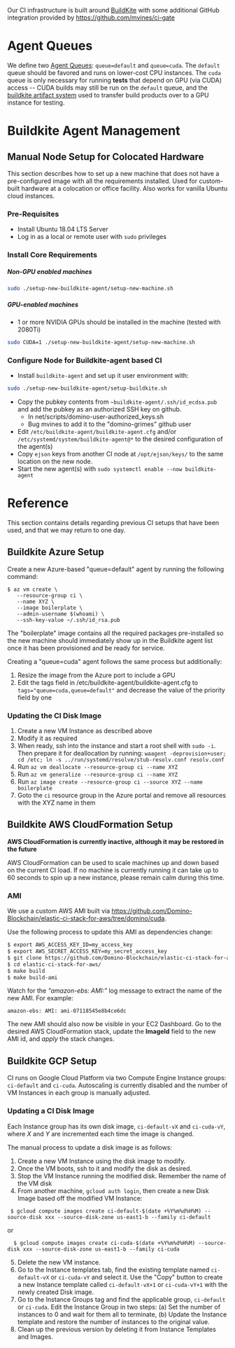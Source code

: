 
Our CI infrastructure is built around [BuildKite](https://buildkite.com) with some
additional GitHub integration provided by https://github.com/mvines/ci-gate

# Agent Queues

We define two [Agent Queues](https://buildkite.com/docs/agent/v3/queues):
`queue=default` and `queue=cuda`.  The `default` queue should be favored and
runs on lower-cost CPU instances.  The `cuda` queue is only necessary for
running **tests** that depend on GPU (via CUDA) access -- CUDA builds may still
be run on the `default` queue, and the [buildkite artifact
system](https://buildkite.com/docs/builds/artifacts) used to transfer build
products over to a GPU instance for testing.

# Buildkite Agent Management

## Manual Node Setup for Colocated Hardware

This section describes how to set up a new machine that does not have a
pre-configured image with all the requirements installed.  Used for custom-built
hardware at a colocation or office facility.  Also works for vanilla Ubuntu cloud
instances.

### Pre-Requisites

 - Install Ubuntu 18.04 LTS Server
 - Log in as a local or remote user with `sudo` privileges

### Install Core Requirements

##### Non-GPU enabled machines
```bash
sudo ./setup-new-buildkite-agent/setup-new-machine.sh
```

##### GPU-enabled machines
 - 1 or more NVIDIA GPUs should be installed in the machine (tested with 2080Ti)
```bash
sudo CUDA=1 ./setup-new-buildkite-agent/setup-new-machine.sh
```

### Configure Node for Buildkite-agent based CI

- Install `buildkite-agent` and set up it user environment with:
```bash
sudo ./setup-new-buildkite-agent/setup-buildkite.sh
```
- Copy the pubkey contents from `~buildkite-agent/.ssh/id_ecdsa.pub` and
add the pubkey as an authorized SSH key on github.
  - In net/scripts/domino-user-authorized_keys.sh
  - Bug mvines to add it to the "domino-grimes" github user
- Edit `/etc/buildkite-agent/buildkite-agent.cfg` and/or `/etc/systemd/system/buildkite-agent@*` to the desired configuration of the agent(s)
- Copy `ejson` keys from another CI node at `/opt/ejson/keys/`
to the same location on the new node.
- Start the new agent(s) with `sudo systemctl enable --now buildkite-agent`

# Reference

This section contains details regarding previous CI setups that have been used,
and that we may return to one day.

## Buildkite Azure Setup

Create a new Azure-based "queue=default" agent by running the following command:
```
$ az vm create \
   --resource-group ci \
   --name XYZ \
   --image boilerplate \
   --admin-username $(whoami) \
   --ssh-key-value ~/.ssh/id_rsa.pub
```

The "boilerplate" image contains all the required packages pre-installed so the
new machine should immediately show up in the Buildkite agent list once it has
been provisioned and be ready for service.

Creating a "queue=cuda" agent follows the same process but additionally:
1. Resize the image from the Azure port to include a GPU
2. Edit the tags field in /etc/buildkite-agent/buildkite-agent.cfg to `tags="queue=cuda,queue=default"`
   and decrease the value of the priority field by one

### Updating the CI Disk Image

1. Create a new VM Instance as described above
1. Modify it as required
1. When ready, ssh into the instance and start a root shell with `sudo -i`.  Then
   prepare it for deallocation by running:
   `waagent -deprovision+user; cd /etc; ln -s ../run/systemd/resolve/stub-resolv.conf resolv.conf`
1. Run `az vm deallocate --resource-group ci --name XYZ`
1. Run `az vm generalize --resource-group ci --name XYZ`
1. Run `az image create --resource-group ci --source XYZ --name boilerplate`
1. Goto the `ci` resource group in the Azure portal and remove all resources
   with the XYZ name in them

## Buildkite AWS CloudFormation Setup

**AWS CloudFormation is currently inactive, although it may be restored in the
future**

AWS CloudFormation can be used to scale machines up and down based on the
current CI load.  If no machine is currently running it can take up to 60
seconds to spin up a new instance, please remain calm during this time.

### AMI
We use a custom AWS AMI built via https://github.com/Domino-Blockchain/elastic-ci-stack-for-aws/tree/domino/cuda.

Use the following process to update this AMI as dependencies change:
```bash
$ export AWS_ACCESS_KEY_ID=my_access_key
$ export AWS_SECRET_ACCESS_KEY=my_secret_access_key
$ git clone https://github.com/Domino-Blockchain/elastic-ci-stack-for-aws.git -b domino/cuda
$ cd elastic-ci-stack-for-aws/
$ make build
$ make build-ami
```

Watch for the *"amazon-ebs: AMI:"* log message to extract the name of the new
AMI.  For example:
```
amazon-ebs: AMI: ami-07118545e8b4ce6dc
```
The new AMI should also now be visible in your EC2 Dashboard.  Go to the desired
AWS CloudFormation stack, update the **ImageId** field to the new AMI id, and
*apply* the stack changes.

## Buildkite GCP Setup

CI runs on Google Cloud Platform via two Compute Engine Instance groups:
`ci-default` and `ci-cuda`.  Autoscaling is currently disabled and the number of
VM Instances in each group is manually adjusted.

### Updating a CI Disk Image

Each Instance group has its own disk image, `ci-default-vX` and
`ci-cuda-vY`, where *X* and *Y* are incremented each time the image is changed.

The manual process to update a disk image is as follows:

1. Create a new VM Instance using the disk image to modify.
2. Once the VM boots, ssh to it and modify the disk as desired.
3. Stop the VM Instance running the modified disk.  Remember the name of the VM disk
4. From another machine, `gcloud auth login`, then create a new Disk Image based
off the modified VM Instance:
```
 $ gcloud compute images create ci-default-$(date +%Y%m%d%H%M) --source-disk xxx --source-disk-zone us-east1-b --family ci-default

```
or
```
  $ gcloud compute images create ci-cuda-$(date +%Y%m%d%H%M) --source-disk xxx --source-disk-zone us-east1-b --family ci-cuda
```
5. Delete the new VM instance.
6. Go to the Instance templates tab, find the existing template named
`ci-default-vX` or `ci-cuda-vY` and select it.  Use the "Copy" button to create
a new Instance template called `ci-default-vX+1` or `ci-cuda-vY+1` with the
newly created Disk image.
7. Go to the Instance Groups tag and find the applicable group, `ci-default` or
`ci-cuda`.  Edit the Instance Group in two steps: (a) Set the number of
instances to 0 and wait for them all to terminate, (b) Update the Instance
template and restore the number of instances to the original value.
8. Clean up the previous version by deleting it from Instance Templates and
Images.


